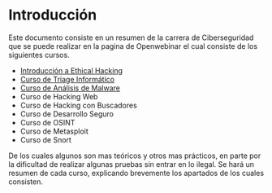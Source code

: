 # Introducción
Este documento consiste en un resumen de la carrera de Ciberseguridad que se puede realizar en la pagina de Openwebinar el cual consiste de los siguientes cursos.

- [Introducción a Ethical Hacking](https://github.com/FranciscoCadena/Resumen-Curso-Ciberseguridad/blob/master/Ethical_Hacking.md)
- [Curso de Triage Informático](https://github.com/FranciscoCadena/Resumen-Curso-Ciberseguridad/blob/master/Triage_Inform%C3%A1tico.md)
- [Curso de Análisis de Malware](https://github.com/FranciscoCadena/Resumen-Curso-Ciberseguridad/blob/master/An%C3%A1lisis_Malware.md)
- Curso de Hacking Web
- Curso de Hacking con Buscadores
- Curso de Desarrollo Seguro
- Curso de OSINT
- Curso de Metasploit
- Curso de Snort

De los cuales algunos son mas teóricos y otros mas prácticos, en parte por la dificultad de realizar algunas pruebas sin entrar en lo ilegal.
Se hará un resumen de cada curso, explicando brevemente los apartados de los cuales consisten. 
